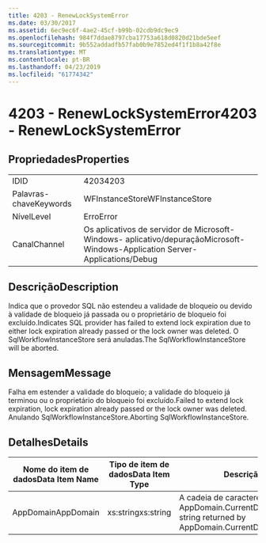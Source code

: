 ```yaml
---
title: 4203 - RenewLockSystemError
ms.date: 03/30/2017
ms.assetid: 6ec9ec6f-4ae2-45cf-b99b-02cdb9dc9ec9
ms.openlocfilehash: 984f7ddae8797cba17753a618d0820d21bde5eef
ms.sourcegitcommit: 9b552addadfb57fab0b9e7852ed4f1f1b8a42f8e
ms.translationtype: MT
ms.contentlocale: pt-BR
ms.lasthandoff: 04/23/2019
ms.locfileid: "61774342"
---
```

# <a name="4203---renewlocksystemerror"></a><span data-ttu-id="5d172-102">4203 - RenewLockSystemError</span><span class="sxs-lookup"><span data-stu-id="5d172-102">4203 - RenewLockSystemError</span></span>
## <a name="properties"></a><span data-ttu-id="5d172-103">Propriedades</span><span class="sxs-lookup"><span data-stu-id="5d172-103">Properties</span></span>  
  
|||  
|-|-|  
|<span data-ttu-id="5d172-104">ID</span><span class="sxs-lookup"><span data-stu-id="5d172-104">ID</span></span>|<span data-ttu-id="5d172-105">4203</span><span class="sxs-lookup"><span data-stu-id="5d172-105">4203</span></span>|  
|<span data-ttu-id="5d172-106">Palavras-chave</span><span class="sxs-lookup"><span data-stu-id="5d172-106">Keywords</span></span>|<span data-ttu-id="5d172-107">WFInstanceStore</span><span class="sxs-lookup"><span data-stu-id="5d172-107">WFInstanceStore</span></span>|  
|<span data-ttu-id="5d172-108">Nível</span><span class="sxs-lookup"><span data-stu-id="5d172-108">Level</span></span>|<span data-ttu-id="5d172-109">Erro</span><span class="sxs-lookup"><span data-stu-id="5d172-109">Error</span></span>|  
|<span data-ttu-id="5d172-110">Canal</span><span class="sxs-lookup"><span data-stu-id="5d172-110">Channel</span></span>|<span data-ttu-id="5d172-111">Os aplicativos de servidor de Microsoft-Windows- aplicativo/depuração</span><span class="sxs-lookup"><span data-stu-id="5d172-111">Microsoft-Windows-Application Server-Applications/Debug</span></span>|  
  
## <a name="description"></a><span data-ttu-id="5d172-112">Descrição</span><span class="sxs-lookup"><span data-stu-id="5d172-112">Description</span></span>  
 <span data-ttu-id="5d172-113">Indica que o provedor SQL não estendeu a validade de bloqueio ou devido à validade de bloqueio já passada ou o proprietário de bloqueio foi excluído.</span><span class="sxs-lookup"><span data-stu-id="5d172-113">Indicates SQL provider has failed to extend lock expiration due to either lock expiration already passed or the lock owner was deleted.</span></span> <span data-ttu-id="5d172-114">O SqlWorkflowInstanceStore será anuladas.</span><span class="sxs-lookup"><span data-stu-id="5d172-114">The SqlWorkflowInstanceStore will be aborted.</span></span>  
  
## <a name="message"></a><span data-ttu-id="5d172-115">Mensagem</span><span class="sxs-lookup"><span data-stu-id="5d172-115">Message</span></span>  
 <span data-ttu-id="5d172-116">Falha em estender a validade do bloqueio; a validade do bloqueio já terminou ou o proprietário do bloqueio foi excluído.</span><span class="sxs-lookup"><span data-stu-id="5d172-116">Failed to extend lock expiration, lock expiration already passed or the lock owner was deleted.</span></span> <span data-ttu-id="5d172-117">Anulando SqlWorkflowInstanceStore.</span><span class="sxs-lookup"><span data-stu-id="5d172-117">Aborting SqlWorkflowInstanceStore.</span></span>  
  
## <a name="details"></a><span data-ttu-id="5d172-118">Detalhes</span><span class="sxs-lookup"><span data-stu-id="5d172-118">Details</span></span>  
  
|<span data-ttu-id="5d172-119">Nome do item de dados</span><span class="sxs-lookup"><span data-stu-id="5d172-119">Data Item Name</span></span>|<span data-ttu-id="5d172-120">Tipo de item de dados</span><span class="sxs-lookup"><span data-stu-id="5d172-120">Data Item Type</span></span>|<span data-ttu-id="5d172-121">Descrição</span><span class="sxs-lookup"><span data-stu-id="5d172-121">Description</span></span>|  
|--------------------|--------------------|-----------------|  
|<span data-ttu-id="5d172-122">AppDomain</span><span class="sxs-lookup"><span data-stu-id="5d172-122">AppDomain</span></span>|<span data-ttu-id="5d172-123">xs:string</span><span class="sxs-lookup"><span data-stu-id="5d172-123">xs:string</span></span>|<span data-ttu-id="5d172-124">A cadeia de caracteres retornada por AppDomain.CurrentDomain.FriendlyName.</span><span class="sxs-lookup"><span data-stu-id="5d172-124">The string returned by AppDomain.CurrentDomain.FriendlyName.</span></span>|
